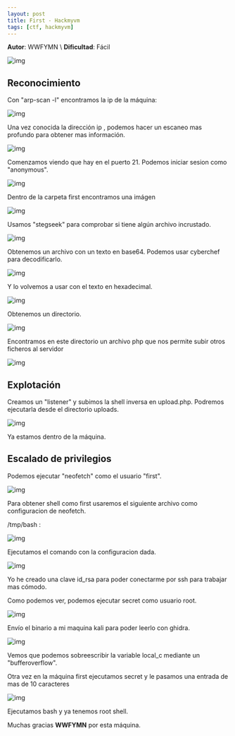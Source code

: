 ```yaml
---
layout: post
title: First - Hackmyvm
tags: [ctf, hackmyvm]
---
```


**Autor**: WWFYMN \\
**Dificultad**: Fácil

![img](/imgs/write-ups/hackmyvm/first/first_1.png#center)

## Reconocimiento

Con "arp-scan -l" encontramos la ip de la máquina:

![img](/imgs/write-ups/hackmyvm/first/first_2.png#center)

Una vez conocida la dirección ip , podemos hacer un escaneo mas profundo para obtener mas información.

![img](/imgs/write-ups/hackmyvm/first/first_3.png#center)

Comenzamos viendo que hay en el puerto 21. Podemos iniciar sesion como "anonymous".

![img](/imgs/write-ups/hackmyvm/first/first_4.png#center)

Dentro de la carpeta first encontramos una imágen

![img](/imgs/write-ups/hackmyvm/first/first_5.png#center)

Usamos "stegseek" para comprobar si tiene algún archivo incrustado.

![img](/imgs/write-ups/hackmyvm/first/first_6.png#center)

Obtenemos un archivo con un texto en base64. Podemos usar cyberchef para decodificarlo.

![img](/imgs/write-ups/hackmyvm/first/first_7.png#center)

Y lo volvemos a usar con el texto en hexadecimal.

![img](/imgs/write-ups/hackmyvm/first/first_8.png#center)

Obtenemos un directorio.

![img](/imgs/write-ups/hackmyvm/first/first_9.png#center)

Encontramos en este directorio un archivo php que nos permite subir otros ficheros al servidor

![img](/imgs/write-ups/hackmyvm/first/first_10.png#center)

## Explotación

Creamos un "listener" y subimos la shell inversa en upload.php. Podremos ejecutarla desde el directorio uploads.

![img](/imgs/write-ups/hackmyvm/first/first_11.png#center)

Ya estamos dentro de la máquina.

## Escalado de privilegios

Podemos ejecutar "neofetch" como el usuario "first".

![img](/imgs/write-ups/hackmyvm/first/first_12.png#center)

Para obtener shell como first usaremos el siguiente archivo como configuracion de neofetch.

/tmp/bash :

![img](/imgs/write-ups/hackmyvm/first/first_13.png#center)

Ejecutamos el comando con la configuracion dada.

![img](/imgs/write-ups/hackmyvm/first/first_14.png#center)

Yo he creado una clave id_rsa para poder conectarme por ssh para trabajar mas cómodo.

Como podemos ver, podemos ejecutar secret como usuario root.

![img](/imgs/write-ups/hackmyvm/first/first_15.png#center)

Envío el binario a mi maquina kali para poder leerlo con ghidra.

![img](/imgs/write-ups/hackmyvm/first/first_16.png#center)

Vemos que podemos sobreescribir la variable local_c mediante un "bufferoverflow".

Otra vez en la máquina first ejecutamos secret y le pasamos una entrada de mas de 10 caracteres

![img](/imgs/write-ups/hackmyvm/first/first_17.png#center)

Ejecutamos bash y ya tenemos root shell.

Muchas gracias  **WWFYMN** por esta máquina.
